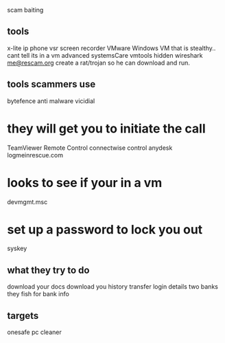 scam baiting

tools
-----
x-lite ip phone
vsr screen recorder
VMware
    Windows VM that is stealthy.. cant tell its in a vm
    advanced systemsCare
    vmtools hidden
  wireshark
me@rescam.org
create a rat/trojan so he can download and run. 


tools scammers use
------------------
bytefence anti malware
vicidial

# they will get you to initiate the call
TeamViewer Remote Control
connectwise control
anydesk
logmeinrescue.com

# looks to see if your in a vm
devmgmt.msc 

# set up a password to lock you out
syskey 

what they try to do
--------------------
download your docs
download you history
transfer login details two banks
they fish for bank info

targets
-------
onesafe pc cleaner

